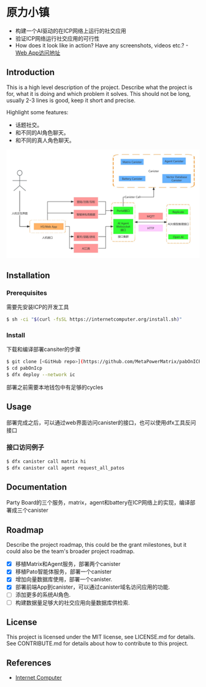 # 原力小镇
- 构建一个AI驱动的在ICP网络上运行的社交应用
- 验证ICP网络运行社交应用的可行性
- How does it look like in action? Have any screenshots, videos etc.?
-[ Web App访问地址](https://tsoel-7yaaa-aaaai-alcva-cai.icp0.io/)

## Introduction
This is a high level description of the project. Describe what the project is for, what it is doing and which problem it solves. This should not be long, usually 2-3 lines is good, keep it short and precise.

Highlight some features:
- 话题社交。
- 和不同的AI角色聊天。
- 和不同的真人角色聊天。
 
![架构图](https://github.com/MetaPowerMatrix/pabOnICP/blob/master/MetaPowerICP%E6%9E%B6%E6%9E%84%E5%9B%BE.jpg)

## Installation

### Prerequisites
需要先安装ICP的开发工具

```bash
$ sh -ci "$(curl -fsSL https://internetcomputer.org/install.sh)"
```

### Install
下载和编译部署cansiter的步骤

```bash
$ git clone [<GitHub repo>](https://github.com/MetaPowerMatrix/pabOnICP)
$ cd pabOnIcp
$ dfx deploy --network ic
```
部署之前需要本地钱包中有足够的cycles

## Usage
部署完成之后，可以通过web界面访问canister的接口，也可以使用dfx工具反问接口

### 接口访问例子

```bash
$ dfx canister call matrix hi
$ dfx canister call agent request_all_patos
```

## Documentation
Party Board的三个服务，matrix，agent和battery在ICP网络上的实现，编译部署成三个canister

## Roadmap
Describe the project roadmap, this could be the grant milestones, but it could also be the team's broader project roadmap.

- [x] 移植Matrix和Agent服务，部署两个canister
- [x] 移植Pato智能体服务，部署一个canister 
- [x] 增加向量数据库使用，部署一个canister. 
- [x] 部署前端App到canister，可以通过canister域名访问应用的功能.
- [ ] 添加更多的系统AI角色.
- [ ] 构建数据量足够大的社交应用向量数据库供检索.

## License
This project is licensed under the MIT license, see LICENSE.md for details. See CONTRIBUTE.md for details about how to contribute to this project. 


## References
- [Internet Computer](https://internetcomputer.org)

